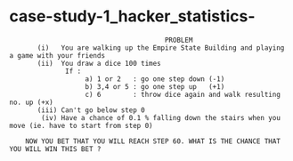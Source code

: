 # case-study-1_hacker_statistics-

                                           PROBLEM
           (i)   You are walking up the Empire State Building and playing a game with your friends
           (ii)  You draw a dice 100 times
                  If :
                       a) 1 or 2   : go one step down (-1)
                       b) 3,4 or 5 : go one step up   (+1)
                       c) 6        : throw dice again and walk resulting no. up (+x)
           (iii) Can't go below step 0
            (iv) Have a chance of 0.1 % falling down the stairs when you move (ie. have to start from step 0)

        NOW YOU BET THAT YOU WILL REACH STEP 60. WHAT IS THE CHANCE THAT YOU WILL WIN THIS BET ?

